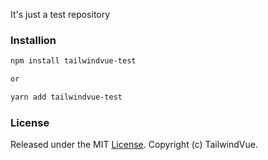It's just a test repository

### Installion

```sh
npm install tailwindvue-test

or

yarn add tailwindvue-test
```

### License

Released under the MIT [License](./license). Copyright (c) TailwindVue.
